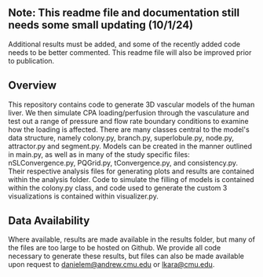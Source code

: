 ## Note: This readme file and documentation still needs some small updating (10/1/24)
Additional results must be added, and some of the recently added code needs to be better commented. This readme file will also be improved prior to publication.

## Overview
This repository contains code to generate 3D vascular models of the human liver. We then simulate CPA loading/perfusion through the vasculature and test out a range of pressure and flow rate boundary conditions to examine how the loading is affected. There are many classes central to the model's data structure, namely colony.py, branch.py, superlobule.py, node.py, attractor.py and segment.py. Models can be created in the manner outlined in main.py, as well as in many of the study specific files: nSLConvergence.py, PQGrid.py, tConvergence.py, and consistency.py. Their respective analysis files for generating plots and results are contained within the analysis folder. Code to simulate the filling of models is contained within the colony.py class, and code used to generate the custom 3 visualizations is contained within visualizer.py.

## Data Availability
Where available, results are made available in the results folder, but many of the files are too large to be hosted on Github. We provide all code necessary to generate these results, but files can also be made available upon request to <danielem@andrew.cmu.edu> or <lkara@cmu.edu>.

